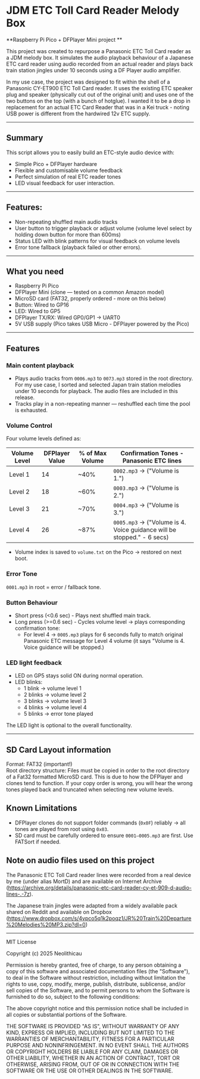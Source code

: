 # JDM ETC Toll Card Reader Melody Box  
**Raspberry Pi Pico + DFPlayer Mini project **

This project was created to repurpose a Panasonic ETC Toll Card reader as a JDM melody box. It simulates the audio playback behaviour of a Japanese ETC card reader using audio recorded from an actual reader and plays back train station jingles under 10 seconds using a DF Player audio amplifier. 

In my use case, the project was designed to fit within the shell of a Panasonic CY-ET900 ETC Toll Card reader. It uses the existing ETC speaker plug and speaker (physically cut out of the original unit) and uses one of the two buttons on the top (with a bunch of hotglue). I wanted it to be a drop in replacement for an actual ETC Card Reader that was in a Kei truck - noting USB power is different from the hardwired 12v ETC supply.

---

## Summary

This script allows you to easily build an ETC-style audio device with:

- Simple Pico + DFPlayer hardware  
- Flexible and customisable volume feedback  
- Perfect simulation of real ETC reader tones  
- LED visual feedback for user interaction.

---

## Features:

- Non-repeating shuffled main audio tracks  
- User button to trigger playback or adjust volume (volume level select by holding down button for more than 600ms)
- Status LED with blink patterns for visual feedback on volume levels
- Error tone fallback (playback failed or other errors).

---

## What you need

- Raspberry Pi Pico  
- DFPlayer Mini (clone — tested on a common Amazon model)  
- MicroSD card (FAT32, properly ordered - more on this below)  
- Button: Wired to GP16
- LED: Wired to GP5  
- DFPlayer TX/RX: Wired GP0/GP1 → UART0  
- 5V USB supply (Pico takes USB Micro - DFPlayer powered by the Pico)

---

## Features

### Main content playback

- Plays audio tracks from `0006.mp3` to `0073.mp3` stored in the root directory. For my use case, I sorted and selected Japan train station melodies under 10 seconds for playback. The audio files are included in this release.  
- Tracks play in a non-repeating manner — reshuffled each time the pool is exhausted.

### Volume Control

Four volume levels defined as:

| Volume Level | DFPlayer Value | % of Max Volume | Confirmation Tones - Panasonic ETC lines |
|--------------|----------------|-----------------|-------------------|
| Level 1      | 14             | ~40%            | `0002.mp3` → ("Volume is 1.")       |
| Level 2      | 18             | ~60%            | `0003.mp3` → ("Volume is 2.")       |
| Level 3      | 21             | ~70%            | `0004.mp3` → ("Volume is 3.")       |
| Level 4      | 26             | ~87%            | `0005.mp3` → ("Volume is 4. Voice guidance will be stopped." - 6 secs)

- Volume index is saved to `volume.txt` on the Pico → restored on next boot.

### Error Tone

`0001.mp3` in root = error / fallback tone.

### Button Behaviour

- Short press (<0.6 sec) - Plays next shuffled main track.
- Long press (>=0.6 sec) - Cycles volume level → plays corresponding confirmation tone:
    - For level 4 → `0005.mp3` plays for 6 seconds fully to match original Panasonic ETC message for Level 4 volume (it says "Volume is 4. Voice guidance will be stopped.)

### LED light feedback

- LED on GP5 stays solid ON during normal operation.
- LED blinks:
    - 1 blink → volume level 1  
    - 2 blinks → volume level 2  
    - 3 blinks → volume level 3  
    - 4 blinks → volume level 4  
    - 5 blinks → error tone played

The LED light is optional to the overall functionality.

---

## SD Card Layout information

Format: FAT32 (important!)  
Root directory structure: Files must be copied in order to the root directory of a Fat32 formatted MicroSD card. This is due to how the DFPlayer and clones tend to function. If your copy order is wrong, you will hear the wrong tones played back and truncated when selecting new volume levels.

## Known Limitations

- DFPlayer clones do not support folder commands (`0x0F`) reliably → all tones are played from root using `0x03`.
- SD card must be carefully ordered to ensure `0001–0005.mp3` are first. Use FATSort if needed.

## Note on audio files used on this project

The Panasonic ETC Toll Card reader lines were recorded from a real device by me (under alias MortD) and are available on Internet Archive (https://archive.org/details/panasonic-etc-card-reader-cy-et-909-d-audio-lines-.-7z).

The Japanese train jingles were adapted from a widely available pack shared on Reddit and available on Dropbox (https://www.dropbox.com/s/4vpco5q1k2poqz1/JR%20Train%20Departure%20Melodies%20MP3.zip?dl=0)

---

MIT License

Copyright (c) 2025 Neolithicau

Permission is hereby granted, free of charge, to any person obtaining a copy
of this software and associated documentation files (the "Software"), to deal
in the Software without restriction, including without limitation the rights
to use, copy, modify, merge, publish, distribute, sublicense, and/or sell
copies of the Software, and to permit persons to whom the Software is
furnished to do so, subject to the following conditions:

The above copyright notice and this permission notice shall be included in all
copies or substantial portions of the Software.

THE SOFTWARE IS PROVIDED "AS IS", WITHOUT WARRANTY OF ANY KIND, EXPRESS OR
IMPLIED, INCLUDING BUT NOT LIMITED TO THE WARRANTIES OF MERCHANTABILITY,
FITNESS FOR A PARTICULAR PURPOSE AND NONINFRINGEMENT. IN NO EVENT SHALL THE
AUTHORS OR COPYRIGHT HOLDERS BE LIABLE FOR ANY CLAIM, DAMAGES OR OTHER
LIABILITY, WHETHER IN AN ACTION OF CONTRACT, TORT OR OTHERWISE, ARISING FROM,
OUT OF OR IN CONNECTION WITH THE SOFTWARE OR THE USE OR OTHER DEALINGS IN THE
SOFTWARE.
